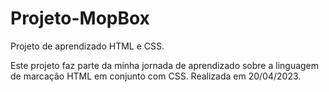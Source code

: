 # Projeto-MopBox
Projeto de aprendizado HTML e CSS.

Este projeto faz parte da minha jornada de aprendizado sobre a linguagem de marcação HTML em conjunto com CSS.
Realizada em 20/04/2023.
